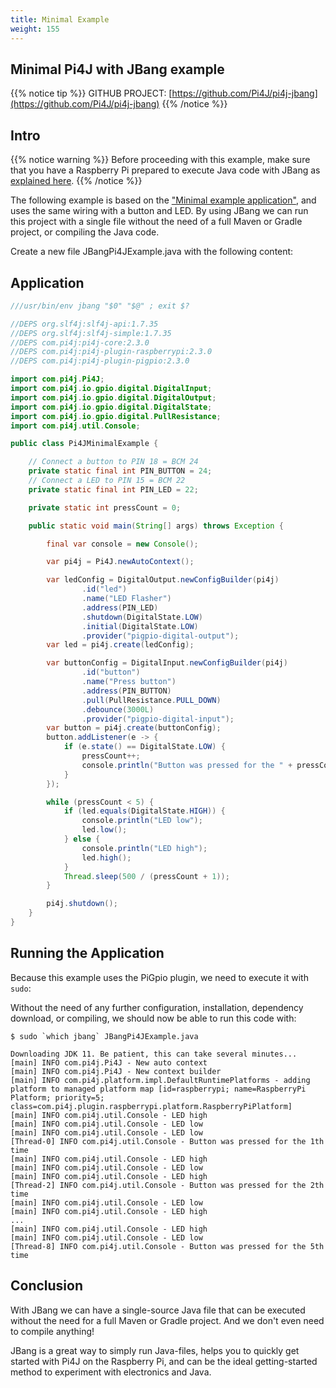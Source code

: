 ```yaml
---
title: Minimal Example
weight: 155
---
```


## Minimal Pi4J with JBang example

{{% notice tip %}}
GITHUB PROJECT: [https://github.com/Pi4J/pi4j-jbang](https://github.com/Pi4J/pi4j-jbang)
{{% /notice %}}

## Intro

{{% notice warning %}}
Before proceeding with this example, make sure that you have a Raspberry Pi prepared to execute Java code with JBang as [explained here](https://pi4j.com/examples/jbang/).
{{% /notice %}}

The following example is based on the ["Minimal example application"](http://localhost:49905/getting-started/minimal-example-application/), and uses the same wiring with a button and LED. By using JBang we can run this project with a single file without the need of a full Maven or Gradle project, or compiling the Java code.

Create a new file JBangPi4JExample.java with the following content:

## Application

```java
///usr/bin/env jbang "$0" "$@" ; exit $?

//DEPS org.slf4j:slf4j-api:1.7.35
//DEPS org.slf4j:slf4j-simple:1.7.35
//DEPS com.pi4j:pi4j-core:2.3.0
//DEPS com.pi4j:pi4j-plugin-raspberrypi:2.3.0
//DEPS com.pi4j:pi4j-plugin-pigpio:2.3.0

import com.pi4j.Pi4J;
import com.pi4j.io.gpio.digital.DigitalInput;
import com.pi4j.io.gpio.digital.DigitalOutput;
import com.pi4j.io.gpio.digital.DigitalState;
import com.pi4j.io.gpio.digital.PullResistance;
import com.pi4j.util.Console;

public class Pi4JMinimalExample {

    // Connect a button to PIN 18 = BCM 24
    private static final int PIN_BUTTON = 24;
    // Connect a LED to PIN 15 = BCM 22
    private static final int PIN_LED = 22; 

    private static int pressCount = 0;

    public static void main(String[] args) throws Exception {

        final var console = new Console();

        var pi4j = Pi4J.newAutoContext();

        var ledConfig = DigitalOutput.newConfigBuilder(pi4j)
                .id("led")
                .name("LED Flasher")
                .address(PIN_LED)
                .shutdown(DigitalState.LOW)
                .initial(DigitalState.LOW)
                .provider("pigpio-digital-output");
        var led = pi4j.create(ledConfig);

        var buttonConfig = DigitalInput.newConfigBuilder(pi4j)
                .id("button")
                .name("Press button")
                .address(PIN_BUTTON)
                .pull(PullResistance.PULL_DOWN)
                .debounce(3000L)
                .provider("pigpio-digital-input");
        var button = pi4j.create(buttonConfig);
        button.addListener(e -> {
            if (e.state() == DigitalState.LOW) {
                pressCount++;
                console.println("Button was pressed for the " + pressCount + "th time");
            }
        });

        while (pressCount < 5) {
            if (led.equals(DigitalState.HIGH)) {
                console.println("LED low");
                led.low();
            } else {
                console.println("LED high");
                led.high();
            }
            Thread.sleep(500 / (pressCount + 1));
        }

        pi4j.shutdown();
    }
}
```

## Running the Application

Because this example uses the PiGpio plugin, we need to execute it with `sudo`:

Without the need of any further configuration, installation, dependency download, or compiling, we should now be able to run this code with:

```shell
$ sudo `which jbang` JBangPi4JExample.java

Downloading JDK 11. Be patient, this can take several minutes...
[main] INFO com.pi4j.Pi4J - New auto context
[main] INFO com.pi4j.Pi4J - New context builder
[main] INFO com.pi4j.platform.impl.DefaultRuntimePlatforms - adding platform to managed platform map [id=raspberrypi; name=RaspberryPi Platform; priority=5; class=com.pi4j.plugin.raspberrypi.platform.RaspberryPiPlatform]
[main] INFO com.pi4j.util.Console - LED high
[main] INFO com.pi4j.util.Console - LED low
[main] INFO com.pi4j.util.Console - LED low
[Thread-0] INFO com.pi4j.util.Console - Button was pressed for the 1th time
[main] INFO com.pi4j.util.Console - LED high
[main] INFO com.pi4j.util.Console - LED low
[main] INFO com.pi4j.util.Console - LED high
[Thread-2] INFO com.pi4j.util.Console - Button was pressed for the 2th time
[main] INFO com.pi4j.util.Console - LED low
[main] INFO com.pi4j.util.Console - LED high
...
[main] INFO com.pi4j.util.Console - LED high
[main] INFO com.pi4j.util.Console - LED low
[Thread-8] INFO com.pi4j.util.Console - Button was pressed for the 5th time
```

## Conclusion

With JBang we can have a single-source Java file that can be executed without the need for a full Maven or Gradle project. And we don't even need to compile anything!

JBang is a great way to simply run Java-files, helps you to quickly get started with Pi4J on the Raspberry Pi, and can be the ideal getting-started method to experiment with electronics and Java.

